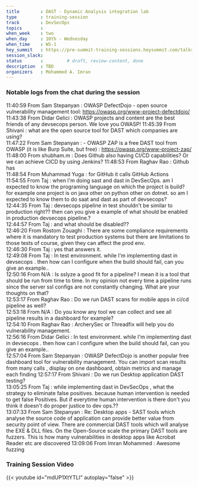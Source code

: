 ```yaml
---
title        : DAST - Dynamic Analysis integration lab
type         : training-session
track        : DevSecOps
topics       : 
when_week    : two
when_day     : 10th - Wednesday
when_time    : WS-1
hey_summit   : https://pre-summit-training-sessions.heysummit.com/talks/dast-dynamic-analysis-integration-lab/
session_slack:
status       :         # draft, review-content, done
description  : TBD
organizers   : Mohammed A. Imran
---
```



### Notable logs from the chat during the session 

11:40:59	 From Sam Stepanyan : OWASP DefectDojo - open source vulnerability management tool:  https://owasp.org/www-project-defectdojo/     \
11:43:38	 From Didar Gelici : OWASP projects and content are the best friends of any devsecops person. We love you OWASP!
11:45:39	 From Shivani : what are the open source tool for DAST which companies are using?   \
11:47:22	 From Sam Stepanyan :  - OWASP ZAP is a free DAST tool from OWASP (it is like Burp Suite, but free) : https://owasp.org/www-project-zap/   \
11:48:00	 From shubham.m : Does Github also having CI/CD capabilities? Or we can achieve CICD by using Jenkins?
11:48:53	 From Raghav Rao : Github has    \
11:48:54	 From Muhammad Yuga : for GitHub it calls GitHub Actions      \
11:54:55	 From Taj : when I'm doing sast and dast in DevSecOps. am I expected to know the programing language on which the project is build? for example one project is on java other on python other on  dotnet. so am I expected to know them to do saat and dast as part of devsecops?   \
12:44:35	 From Taj : devsecops pipeline in test shouldn't be similar to production right?? then can you give a example of what should be enabled in production devsecops pipeline.?   \
12:44:57	 From Taj : and what should be disabled??   \
12:46:20	 From Rostom Zouaghi : There are some compliance requirements where it is mandatory to test production systems but there are limitations to those tests of course, given they can affect the prod env.   \
12:46:30	 From Taj : yes that answers it.   \
12:49:08	 From Taj : In test environment. while I'm implementing dast in devsecops . then how can I configure when the build should fail, can you give an example..   \
12:50:16	 From N/A : Is sslyze a good fit for a pipeline? I mean it is a tool that should be run from time to time. In my opinion not every time a pipeline runs since the server ssl configs are not constantly changing. What are your thoughts on that?  \
12:53:17	 From Raghav Rao : Do we run DAST scans for mobile apps in ci/cd pipeline as well?   \
12:53:18	 From N/A : Do you know any tool we can collect and see all pipeline results in a dashboard for example?  \
12:54:10	 From Raghav Rao : ArcherySec or Threadfix will help you do vulnerability management.  \
12:56:16	 From Didar Gelici : In test environment. while I'm implementing dast in devsecops . then how can I configure when the build should fail, can you give an example..   \
12:57:04	 From Sam Stepanyan : OWASP DefectDojo is another popular free dashboard tool for vulnerability management. You can import scan results from many calls , display on one dashboard, obtain metrics and manage each finding
12:57:17	 From Shivani : Do we run Desktop application DAST testing?   \
13:05:25	 From Taj : while implementing dast in DevSecOps , what the strategy to eliminate false positives. because human intervention is needed to get false Positives. But if everytime human intervention is there don't you think it doesn't do proper justice to dev ops.??   \
13:07:33	 From Sam Stepanyan : Re: Desktop apps - SAST tools which analyse the source code of application can provide better value from security point of view. There are commercial DAST tools which will analyse the EXE & DLL files. On the Open-Source scale the primary DAST tools are fuzzers. This is how many vulnerabilities in desktop apps like Acrobat Reader etc are discovered
13:09:06	 From Imran Mohammed : Awesome fuzzing

### Training Session Video

{{< youtube id="mdUP1XtYTLI" autoplay="false" >}} 
